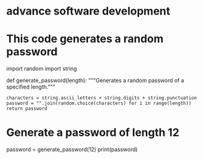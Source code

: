 #  advance software development
# This code generates a random password
import random
import string

def generate_password(length):
    """Generates a random password of a specified length."""

    characters = string.ascii_letters + string.digits + string.punctuation
    password = "".join(random.choice(characters) for i in range(length))
    return password

# Generate a password of length 12
password = generate_password(12)
print(password)
